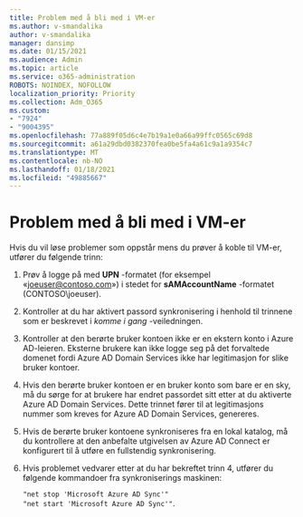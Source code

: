```yaml
---
title: Problem med å bli med i VM-er
ms.author: v-smandalika
author: v-smandalika
manager: dansimp
ms.date: 01/15/2021
ms.audience: Admin
ms.topic: article
ms.service: o365-administration
ROBOTS: NOINDEX, NOFOLLOW
localization_priority: Priority
ms.collection: Adm_O365
ms.custom:
- "7924"
- "9004395"
ms.openlocfilehash: 77a889f05d6c4e7b19a1e0a66a99ffc0565c69d8
ms.sourcegitcommit: a61a29dbd0382370fea0be5fa4a61c9a1a9354c7
ms.translationtype: MT
ms.contentlocale: nb-NO
ms.lasthandoff: 01/18/2021
ms.locfileid: "49885667"
---
```

# <a name="issue-joining-vms"></a>Problem med å bli med i VM-er

Hvis du vil løse problemer som oppstår mens du prøver å koble til VM-er, utfører du følgende trinn:

1. Prøv å logge på med **UPN** -formatet (for eksempel «joeuser@contoso.com») i stedet for **sAMAccountName** -formatet (CONTOSO\joeuser).
2. Kontroller at du har aktivert passord synkronisering i henhold til trinnene som er beskrevet i *komme i gang* -veiledningen.
3. Kontroller at den berørte bruker kontoen ikke er en ekstern konto i Azure AD-leieren. Eksterne brukere kan ikke logge seg på det forvaltede domenet fordi Azure AD Domain Services ikke har legitimasjon for slike bruker kontoer.
4. Hvis den berørte bruker kontoen er en bruker konto som bare er en sky, må du sørge for at brukere har endret passordet sitt etter at du aktiverte Azure AD Domain Services. Dette trinnet fører til at legitimasjons nummer som kreves for Azure AD Domain Services, genereres.
5. Hvis de berørte bruker kontoene synkroniseres fra en lokal katalog, må du kontrollere at den anbefalte utgivelsen av Azure AD Connect er konfigurert til å utføre en fullstendig synkronisering.
6. Hvis problemet vedvarer etter at du har bekreftet trinn 4, utfører du følgende kommandoer fra synkroniserings maskinen:
 
     `"net stop 'Microsoft Azure AD Sync'"`  
     `"net start 'Microsoft Azure AD Sync'"`.